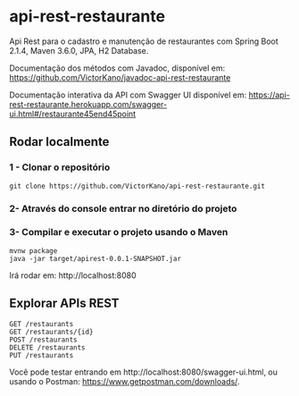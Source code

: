 # api-rest-restaurante

Api Rest para o cadastro e manutenção de restaurantes com Spring Boot 2.1.4, Maven 3.6.0, JPA, H2 Database.

Documentação dos métodos com Javadoc, disponível em:
https://github.com/VictorKano/javadoc-api-rest-restaurante

Documentação interativa da API com Swagger UI disponível em:
https://api-rest-restaurante.herokuapp.com/swagger-ui.html#/restaurante45end45point

## Rodar localmente
### 1 - Clonar o repositório

```
git clone https://github.com/VictorKano/api-rest-restaurante.git
```


### 2- Através do console entrar no diretório do projeto


### 3- Compilar e executar o projeto usando o Maven

  ```
  mvnw package
  java -jar target/apirest-0.0.1-SNAPSHOT.jar
  ```

Irá rodar em: http://localhost:8080

## Explorar APIs REST

```
GET /restaurants
GET /restaurants/{id}
POST /restaurants
DELETE /restaurants
PUT /restaurants
```

Você pode testar entrando em http://localhost:8080/swagger-ui.html,
ou usando o Postman: https://www.getpostman.com/downloads/.
